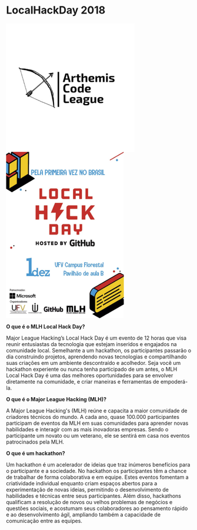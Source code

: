 # LocalHackDay 2018 

<p>
    <img src="https://github.com/ArthemisCodeLeague/LocalHackDay/blob/master/2018/Imagens/arthemis.jpeg" width="350" align="left">
</p>
<p>
  <img src="https://github.com/ArthemisCodeLeague/LocalHackDay/blob/master/2018/Imagens/LocalHackDay.jpeg" width="320" align="center">  
</p>



**O que é o MLH Local Hack Day?**

Major League Hacking’s Local Hack Day é um evento de 12 horas que visa reunir entusiastas da tecnologia que estejam inseridos e engajados na comunidade local. Semelhante a um hackathon, os participantes passarão o dia construindo projetos, aprendendo novas tecnologias e compartilhando suas criações em um ambiente descontraído e acolhedor. Seja você um hackathon experiente ou nunca tenha participado de um antes, o MLH Local Hack Day é uma das melhores oportunidades para se envolver diretamente na comunidade, e criar maneiras e ferramentas de empoderá-la.


**O que é o Major League Hacking (MLH)?**

A Major League Hacking's (MLH) reúne e capacita a maior comunidade de criadores técnicos do mundo. A cada ano, quase 100.000 participantes participam de eventos da MLH em suas comunidades para aprender novas habilidades e interagir com as mais inovadoras empresas. Sendo o participante um novato ou um veterano, ele se sentirá em casa nos eventos patrocinados pela MLH.


**O que é um hackathon?**

Um hackathon é um acelerador de ideias que traz inúmeros benefícios para o participante e a sociedade. No hackathon os participantes têm a chance de trabalhar de forma colaborativa e em equipe. Estes eventos fomentam a criatividade individual enquanto criam espaços abertos para a experimentação de novas ideias, permitindo o desenvolvimento de habilidades e técnicas entre seus participantes. Além disso, hackathons qualificam a resolução de novos ou velhos problemas de negócios e questões sociais, e acostumam seus colaboradores ao pensamento rápido e ao desenvolvimento ágil, ampliando também a capacidade de comunicação entre as equipes.
